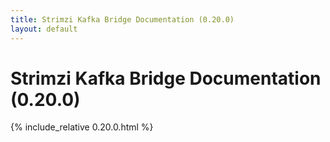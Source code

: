 ```yaml
---
title: Strimzi Kafka Bridge Documentation (0.20.0)
layout: default
---
```


<h1 >Strimzi Kafka Bridge Documentation (0.20.0)</h1>

{% include_relative 0.20.0.html %}
